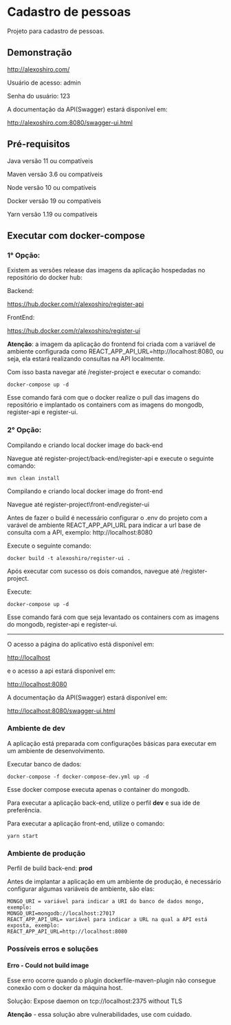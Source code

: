 # Cadastro de pessoas

Projeto para cadastro de pessoas.

## Demonstração

http://alexoshiro.com/

Usuário de acesso: admin

Senha do usuário: 123

A documentação da API(Swagger) estará disponível em:

http://alexoshiro.com:8080/swagger-ui.html



## Pré-requisitos

Java versão 11 ou compatíveis

Maven versão 3.6 ou compatíveis

Node versão 10 ou compatíveis

Docker versão 19 ou compatíveis

Yarn versão 1.19 ou compatíveis

## Executar com docker-compose

### 1° Opção:

Existem as versões release das imagens da aplicação hospedadas no repositório do docker hub:

Backend: 

https://hub.docker.com/r/alexoshiro/register-api

FrontEnd:

https://hub.docker.com/r/alexoshiro/register-ui

**Atenção**: a imagem da aplicação do frontend foi criada com a variável de ambiente configurada como  REACT_APP_API_URL=http://localhost:8080, ou seja, ela estará realizando consultas na API localmente.

Com isso basta navegar até /register-project e executar o comando:

```
docker-compose up -d
```

Esse comando fará com que o docker realize o pull das imagens do repositório e implantado os containers com as imagens do mongodb, register-api e register-ui.

### 2° Opção:

Compilando e criando local docker image do back-end

Navegue até register-project/back-end/register-api e execute o seguinte comando:

```
mvn clean install
```

Compilando e criando local docker image do front-end

Navegue até register-project\front-end\register-ui 

Antes de fazer o build é necessário configurar o .env do projeto com a varável de ambiente REACT_APP_API_URL para indicar a url base de consulta com a API, exemplo: http://localhost:8080

Execute o seguinte comando:

```
docker build -t alexoshiro/register-ui .
```

Após executar com sucesso os dois comandos, navegue até /register-project.

Execute:

```
docker-compose up -d
```

Esse comando fará com que seja levantado os containers com as imagens do mongodb, register-api e register-ui.

-----------------------------------

O acesso a página do aplicativo está disponível em: 

[http://localhost](http://localhost)

e o acesso a api estará disponível em:

[http://localhost:8080](http://localhost:8080)

A documentação da API(Swagger) estará disponível em:

[http://localhost:8080/swagger-ui.html](http://localhost:8080/swagger-ui.html)

### Ambiente de dev

A aplicação está preparada com configurações básicas para executar em um ambiente de desenvolvimento.

Executar banco de dados:

```
docker-compose -f docker-compose-dev.yml up -d
```

Esse docker compose executa apenas o container do mongodb.

Para executar a aplicação back-end, utilize o perfil **dev** e sua ide de preferência.

Para executar a aplicação front-end, utilize o comando:

```
yarn start
```

### Ambiente de produção

Perfil de build back-end: **prod**

Antes de implantar a aplicação em um ambiente de produção, é necessário configurar algumas variáveis de ambiente, são elas:

```
MONGO_URI = variável para indicar a URI do banco de dados mongo, exemplo: 
MONGO_URI=mongodb://localhost:27017
REACT_APP_API_URL= variável para indicar a URL na qual a API está exposta, exemplo:
REACT_APP_API_URL=http://localhost:8080
```

### Possíveis erros e soluções

#### Erro - Could not build image

Esse erro ocorre quando o plugin dockerfile-maven-plugin não consegue conexão com o docker da máquina host.

Solução: Expose daemon on tcp://localhost:2375 without TLS

**Atenção** - essa solução abre vulnerabilidades, use com cuidado.